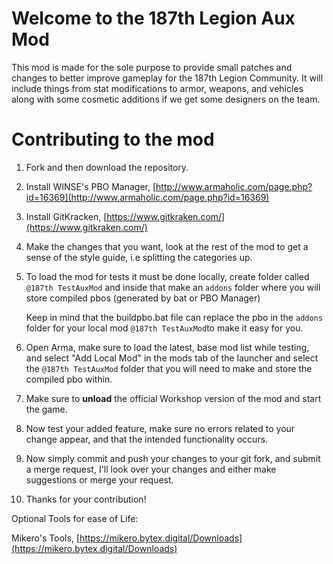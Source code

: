 # Welcome to the 187th Legion Aux Mod

This mod is made for the sole purpose to provide small patches and changes to better improve gameplay for the 187th Legion Community. It will include things from stat modifications to armor, weapons, and vehicles along with some cosmetic additions if we get some designers on the team.

# Contributing to the mod

1. Fork and then download the repository.

2. Install WINSE's PBO Manager, [http://www.armaholic.com/page.php?id=16369](http://www.armaholic.com/page.php?id=16369)

3. Install GitKracken, [https://www.gitkraken.com/](https://www.gitkraken.com/)

4. Make the changes that you want, look at the rest of the mod to get a sense of the style guide, i.e splitting the categories up.

5. To load the mod for tests it must be done locally, create folder called `@187th TestAuxMod` and inside that make an `addons` folder where you will store compiled pbos (generated by bat or PBO Manager)

    Keep in mind that the buildpbo.bat file can replace the pbo in the `addons` folder for your local mod `@187th TestAuxMod`to make it easy for you.

6. Open Arma, make sure to load the latest, base mod list while testing, and select "Add Local Mod" in the mods tab of the launcher and select the `@187th TestAuxMod` folder that you will need to make and store the compiled pbo within.

7. Make sure to **unload** the official Workshop version of the mod and start the game.

8. Now test your added feature, make sure no errors related to your change appear, and that the intended functionality occurs.

9. Now simply commit and push your changes to your git fork, and submit a merge request, I'll look over your changes and either make suggestions or merge your request.

10. Thanks for your contribution!

Optional Tools for ease of Life:

Mikero's Tools, [https://mikero.bytex.digital/Downloads](https://mikero.bytex.digital/Downloads)
